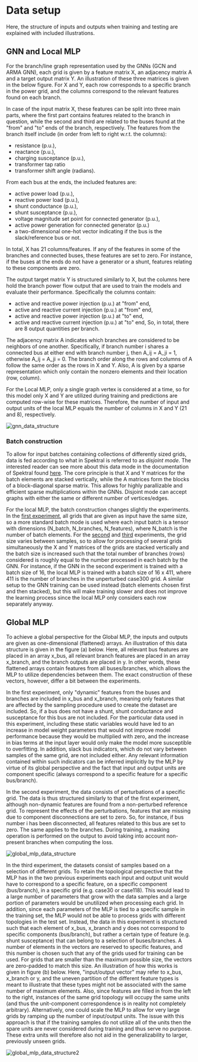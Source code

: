 # Data setup
Here, the structure of inputs and outputs when training and testing are explained with included illustrations.

## GNN and Local MLP
For the branch/line graph representation used by the GNNs (GCN and ARMA GNN), each grid is given by a feature matrix X, an adjacency matrix A and a target output matrix Y. An illustration of these three matrices is given in the below figure. For X and Y, each row corresponds to a specific branch in the power grid, and the columns correspond to the relevant features found on each branch. 

In case of the input matrix X, these features can be split into three main parts, where the first part contains features related to the branch in question, while the second and third are related to the buses found at the "from" and "to" ends of the branch, respectively. The features from the branch itself include (in order from left to right w.r.t. the columns): 
- resistance (p.u.), 
- reactance (p.u.), 
- charging susceptance (p.u.), 
- transformer tap ratio
- transformer shift angle (radians). 

From each bus at the ends, the included features are: 
- active power load (p.u.), 
- reactive power load (p.u.), 
- shunt conductance (p.u.), 
- shunt susceptance (p.u.), 
- voltage magnitude set point for connected generator (p.u.), 
- active power generation for connected generator (p.u.) 
- a two-dimensional one-hot vector indicating if the bus is the slack/reference bus or not. 

In total, X has 21 columns/features. If any of the features in some of the branches and connected buses, these features are set to zero. For instance, if the buses at the ends do not have a generator or a shunt, features relating to these components are zero.

The output target matrix Y is structured similarly to X, but the columns here hold the branch power flow output that are used to train the models and evaluate their performance. Specifically the columns contain: 
- active and reactive power injection (p.u.) at "from" end, 
- active and reactive current injection (p.u.) at "from" end, 
- active and reactive power injection (p.u.) at "to" end, 
- active and reactive current injection (p.u.) at "to" end, 
So, in total, there are 8 output quantities per branch.

The adjacency matrix A indicates which branches are considered to be neighbors of one another. Specifically, if branch number i shares a connected bus at either end with branch number j, then A_ij = A_ji = 1, otherwise A_ij = A_ji = 0. The branch order along the rows and columns of A follow the same order as the rows in X and Y. Also, A is given by a sparse representation which only contain the nonzero elements and their location (row, column).

For the Local MLP, only a single graph vertex is considered at a time, so for this model only X and Y are utilized during training and predictions are computed row-wise for these matrices. Therefore, the number of input and output units of the local MLP equals the number of columns in X and Y (21 and 8), respectively.

![gnn_data_structure](/figures/gnn_data_structure.png)

### Batch construction
To allow for input batches containing collections of differently sized grids, data is fed according to what in Spektral is referred to as *disjoint mode*. The interested reader can see more about this data mode in the documentation of Spektral found [here](https://graphneural.network/data-modes/#disjoint-mode). The core principle is that X and Y matrices for the batch elements are stacked vertically, while the A matrices form the blocks of a block-diagonal sparse matrix. This allows for highly parallizable and efficient sparse multiplications within the GNNs. 
Disjoint mode can accept graphs with either the same or different number of vertices/edges.

For the local MLP, the batch construction changes slightly the experiments. 
In the [first experiment](https://github.com/JonasBergHansen/Power-Flow-Balancing-with-Decentralized-Graph-Neural-Networks/blob/main/code/experiment1.py), all grids that are given as input have the same size, so a more standard batch mode is used where each input batch is a tensor with dimensions (N_batch, N_branches, N_features), where N_batch is the number of batch elements. 
For the [second](https://github.com/JonasBergHansen/Power-Flow-Balancing-with-Decentralized-Graph-Neural-Networks/blob/main/code/experiment2.py) and [third](https://github.com/JonasBergHansen/Power-Flow-Balancing-with-Decentralized-Graph-Neural-Networks/blob/main/code/experiment3.py) experiments, the grid size varies between samples, so to allow for processing of several grids simultaneously the X and Y matrices of the grids are stacked vertically and the batch size is increased such that the total number of branches  (rows) considered is roughly equal to the number processed in each batch by the GNN. For instance, if the GNN in the second experiment is trained with a batch size of 16, the local MLP is trained with a batch size of 16 x 411, where 411 is the number of branches in the unperturbed case300 grid. A similar setup to the GNN training can be used instead (batch elements chosen first and then stacked), but this will make training slower and does not improve the learning process since the local MLP only considers each row separately anyway.

## Global MLP
To achieve a global perspective for the Global MLP, the inputs and outputs are given as one-dimensional (flattened) arrays. An illustration of this data structure is given in the figure (a) below. Here, all relevant bus features are placed in an array x_bus, all relevant branch features are placed in an array x_branch, and the branch outputs are placed in y. In other words, these flattened arrays contain features from all buses/branches, which allows the MLP to utilize dependencies between them. The exact construction of these vectors, however, differ a bit between the experiments. 

In the first experiment, only "dynamic" features from the buses and branches are included in x_bus and x_branch, meaning only features that are affected by the sampling procedure used to create the dataset are included. So, if a bus does not have a shunt, shunt conductance and susceptance for this bus are not included. For the particular data used in this experiment, including these static variables would have led to an increase in model weight parameters that would not improve model performance because they would be multiplied with zero, and the increase in bias terms at the input layer would only make the model more susceptible to overfitting. In addition, slack bus indicators, which do not vary between samples of the same grid, are not included either. Any relevant information contained within such indicators can be inferred implicitly by the MLP by virtue of its global perspective and the fact that input and output units are component specific (always correspond to a specific feature for a specific bus/branch).  

In the second experiment, the data consists of perturbations of a specific grid. The data is thus structured similarly to that of the first experiment, although non-dynamic features are found from a non-perturbed reference grid. To represent the effects of the perturbations, features that are missing due to component disconnections are set to zero. So, for instance, if bus number i has been disconnected, all features related to this bus are set to zero. The same applies to the branches. During training, a masking operation is performed on the output to avoid taking into account non-present branches when computing the loss. 

![global_mlp_data_structure](/figures/global_mlp_data_structure.png)

In the third experiment, the datasets consist of samples based on a selection of different grids. To retain the topological perspective that the MLP has in the two previous experiments each input and output unit would have to correspond to a specific feature, on a specific component (bus/branch), in a specific grid (e.g. case30 or case118). This would lead to a large number of parameters that grow with the data samples and a large portion of parameters would be unutilized when processing each grid. In addition, since each parameters of the MLP is tied to a specific sample in the training set, the MLP would not be able to process grids with different topologies in the test set. 
Instead, the data in this experiment is structured such that each element of x_bus, x_branch and y does not correspond to specific components (bus/branch), but rather a certain type of feature (e.g. shunt susceptance) that can belong to a selection of buses/branches. A number of elements in the vectors are reserved to specific features, and this number is chosen such that any of the grids used for training can be used. For grids that are smaller than the maximum possible size, the vectors are zero-padded to match this size. An illustration of how this works is given in figure (b) below. Here, "input/output vector" may refer to x_bus, x_branch or y, and the uneven partition of the different feature types is meant to illustrate that these types might not be associated with the same number of maximum elements. Also, since features are filled in from the left to the right, instances of the same grid topology will occupy the same units (and thus the unit-component correspondence is in reality not completely arbitrary). Alternatively, one could scale the MLP to allow for very large grids by ramping up the number of input/output units. The issue with this approach is that if the training samples do not utilize all of the units then the spare units are never considered during training and thus serve no purpose. These extra units will therefore also not aid in the generalizability to larger, previously unseen grids.

![global_mlp_data_structure2](/figures/global_mlp_data_structure2.png)
